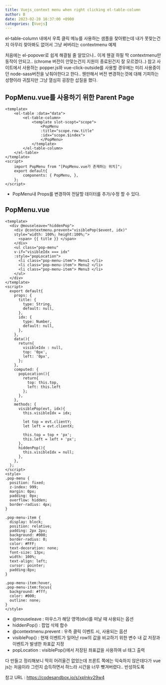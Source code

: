 ```yaml
---
title: Vuejs_context menu when right clicking el-table-column
author: B
date: 2023-02-28 16:37:00 +0900
categories: [Vuejs]
---
```

el-table-column 내에서 우륵 클릭 메뉴를 사용하는 샘플을 찾아봤는데 내가 못찾는건지 아무리 찾아봐도 없어서 그냥 써버리는 contextmenu 예제

처음에는 el-popover로 쉽게 해결될 줄 알았으나.. 이게 웬걸 하필 딱 contextmenu만 동작이 안되고.. (chrome 버전이 안맞는건지 지원이 종료된건지 잘 모르겠다..) 참고 사이트에서 사용하는 popper.js와 vue-click-outside를 사용할 경우에는 미리 사용중이던 node-sass버전을 낮춰야한다고 한다.. 웬만해서 버전 변경하는것에 대해 기피하는 성향이라 귀찮지만 그냥 열심히 굉장한 삽질을 했다.

## PopMenu.vue를 사용하기 위한 Parent Page

```
<template>
    <el-table :data="data">
        <el-table-column>
            <template slot-scopt="scope">
                <PopMenu
                :title="scope.row.title"
                :idx="scope.$index">
                </PopMenu>
            </template>
        </el-table-column>
    </el-table>
</template>
<script>
    import PopMenu from "[PopMenu.vue가 존재하는 위치]";
    export default{
        components: { PopMenu, },
    };
</script>
```

- PopMenu내 Props를 변경하여 전달할 데이터를 추가/수정 할 수 있다.

## PopMenu.vue

```
<template>
  <div @mouseleave="hiddenPop">
    <div @contextmenu.prevent="visiblePop($event, idx)" 
    style="width: 100%; height:100%;">
      <span> {{ title }} </span>
    </div>
    <ul class="pop-menu"
    v-if="visibleIdx === idx"
    :style="popLocation">
      <li class="pop-menu-item"> Menu1 </li>
      <li class="pop-menu-item"> Menu2 </li>
      <li class="pop-menu-item"> Menu3 </li>
    </ul>
  </div>
</template>
<script>
  export default{
    props: {
      title: {
        type: String,
        default: null,
      },
      idx: {
        type: Number,
        default: null,
      },
    },
    data(){
      return{
        visibleIdx : null,
        top: '0px',
        left: '0px',
      };
    },
    computed: {
      popLocation(){
        return{
          top: this.top,
          left: this.left
        };
      },
    },
    methods: {
      visiblePop(evt, idx){
        this.visibleIdx = idx;

        let top = evt.clientY;
        let left = evt.clientX;

        this.top = top + 'px';
        this.left = left + 'px';
      },
      hiddenPop(){
        this.visibleIdx = null;
      },
    },
  };
</script>
<style>
.pop-menu {
  position: fixed;
  z-index: 999;
  margin: 0px;
  padding: 0px;
  overflow: hidden;
  border-radius: 4px;
}

.pop-menu-item {
  display: block;
  position: relative;
  padding: 2px 2px;
  background: #000;
  border-radius: 0;
  color: #FFF;
  text-decoration: none;
  font-size: 13px;
  width: 100%;
  text-align: left;
  cursor: pointer;
  padding:8px;
}

.pop-menu-item:hover,
.pop-menu-item:focus{
  background: #fff;
  color: #000;
  outline: none;
}
</style>
```

- @mouseleave : 마우스가 해당 영역(div)를 떠날 때 사용되는 옵션
- hiddenPop() : 팝업 삭제 합수
- @contextmenu.prevent : 우측 클릭 이벤트 시, 사용되는 옵션
- visiblePop() : 현재 이벤트가 일어난 row의 값을 비교하기 위한 변수 내 값 저장과 이벤트가 발생한 좌표값 지정
- popLocation : visiblePop()에서 저장된 좌표값을 사용하여 ul 태그 출력

다 만들고 정리해보니 딱히 어려울건 없었는데 프론트 쪽에는 익숙하지 않은데다가 vue js는 처음이라 그런지 습득하면서 하느라 시간을 너무 뺏겨버렸다.. 반성하도록

참고 URL : <https://codesandbox.io/s/xplnkv29w4>